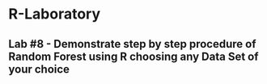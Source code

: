 # R-Laboratory




## Lab #8 - Demonstrate step by step procedure of  Random Forest using R choosing any Data Set of your choice 

